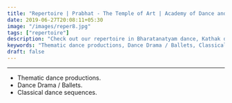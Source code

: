 ```yaml
---
title: "Repertoire | Prabhat - The Temple of Art | Academy of Dance and Theatre Art"
date: 2019-06-27T20:08:11+05:30
image: "/images/reper8.jpg"
tags: ["repertoire"]
description: "Check out our repertoire in Bharatanatyam dance, Kathak dance and Carnatic music."
keywords: "Thematic dance productions, Dance Drama / Ballets, Classical dance sequences."
draft: false
---
```


---

* Thematic dance productions.
* Dance Drama / Ballets.
* Classical dance sequences.
